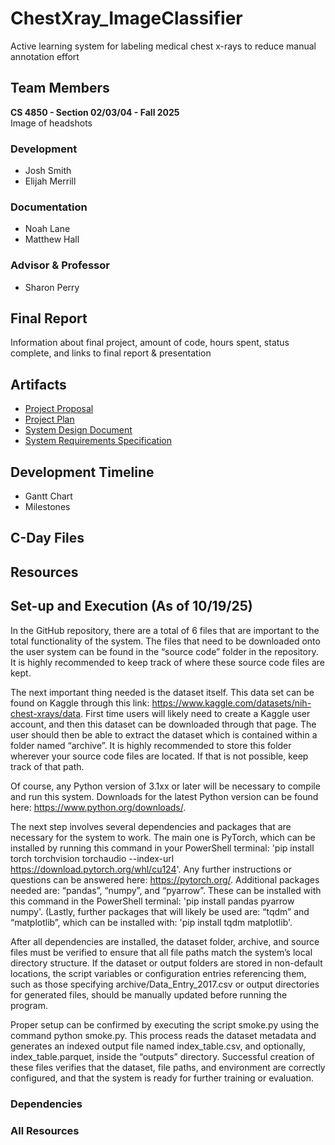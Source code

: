 # ChestXray_ImageClassifier
Active learning system for labeling medical chest x-rays to reduce manual annotation effort
## Team Members
**CS 4850 - Section 02/03/04 - Fall 2025**\
Image of headshots
### Development
- Josh Smith
- Elijah Merrill
### Documentation
+ Noah Lane
+ Matthew Hall
### Advisor & Professor
* Sharon Perry
## Final Report
Information about final project, amount of code, hours spent, status complete, and links to final report & presentation
## Artifacts
- [Project Proposal](readmefiles/SP-104_ALS_Images-Proposal.pdf)
- [Project Plan](readmefiles/SP-104_ALS_Images-ProjectPlan.pdf)
- [System Design Document](readmefiles/SP-104_ALS_Images-Design.pdf)
- [System Requirements Specification](readmefiles/SP-104_ALS_Images-Requirements.pdf)
## Development Timeline
- Gantt Chart
- Milestones
## C-Day Files
## Resources
## Set-up and Execution (As of 10/19/25)
In the GitHub repository, there are a total of 6 files that are important to the total functionality of the system. The files that need to be downloaded onto the user system can be found in the “source code” folder in the repository. It is highly recommended to keep track of where these source code files are kept. 

The next important thing needed is the dataset itself. This data set can be found on Kaggle through this link: https://www.kaggle.com/datasets/nih-chest-xrays/data. First time users will likely need to create a Kaggle user account, and then this dataset can be downloaded through that page. The user should then be able to extract the dataset which is contained within a folder named “archive”. It is highly recommended to store this folder wherever your source code files are located. If that is not possible, keep track of that path.

Of course, any Python version of 3.1xx or later will be necessary to compile and run this system. Downloads for the latest Python version can be found here: https://www.python.org/downloads/. 

The next step involves several dependencies and packages that are necessary for the system to work. The main one is PyTorch, which can be installed by running this command in your PowerShell terminal: 'pip install torch torchvision torchaudio --index-url https://download.pytorch.org/whl/cu124'. Any further instructions or questions can be answered here: https://pytorch.org/. Additional packages needed are: “pandas”, “numpy”, and “pyarrow”. These can be installed with this command in the PowerShell terminal: 'pip install pandas pyarrow numpy'. (Lastly, further packages that will likely be used are: “tqdm” and “matplotlib”, which can be installed with: 'pip install tqdm matplotlib'.

After all dependencies are installed, the dataset folder, archive, and source files must be verified to ensure that all file paths match the system’s local directory structure. If the dataset or output folders are stored in non-default locations, the script variables or configuration entries referencing them, such as those specifying archive/Data_Entry_2017.csv or output directories for generated files, should be manually updated before running the program.

Proper setup can be confirmed by executing the script smoke.py using the command python smoke.py. This process reads the dataset metadata and generates an indexed output file named index_table.csv, and optionally, index_table.parquet, inside the “outputs” directory. Successful creation of these files verifies that the dataset, file paths, and environment are correctly configured, and that the system is ready for further training or evaluation.

### Dependencies
### All Resources
